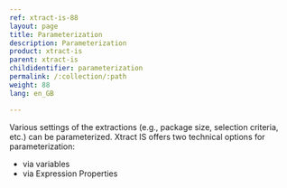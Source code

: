 ```yaml
---
ref: xtract-is-88
layout: page
title: Parameterization
description: Parameterization
product: xtract-is
parent: xtract-is
childidentifier: parameterization
permalink: /:collection/:path
weight: 88
lang: en_GB

---
```


Various settings of the extractions (e.g., package size, selection criteria, etc.) can be parameterized.
Xtract IS offers two technical options for parameterization:
- via variables
- via Expression Properties

